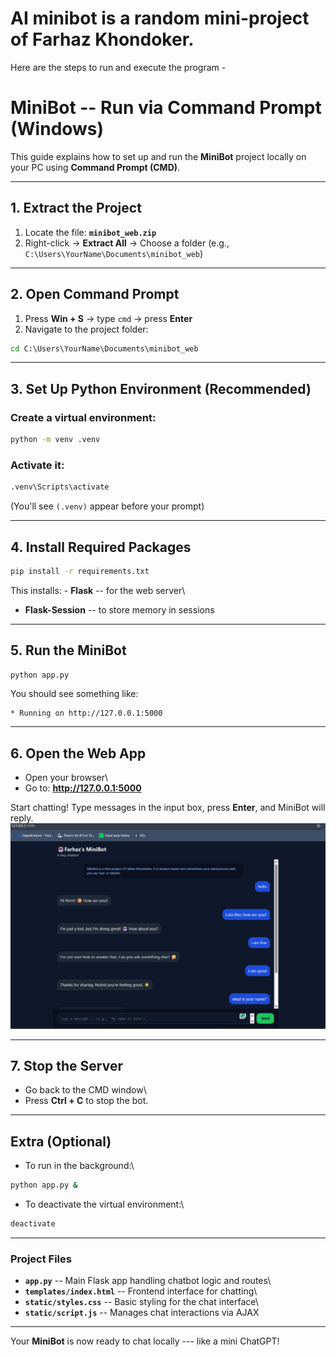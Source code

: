 # AI minibot is a  random mini-project of Farhaz Khondoker. 
Here are the steps to run and execute the program -
# MiniBot -- Run via Command Prompt (Windows)

This guide explains how to set up and run the **MiniBot** project
locally on your PC using **Command Prompt (CMD)**.

------------------------------------------------------------------------

## 1. Extract the Project

1.  Locate the file: **`minibot_web.zip`**
2.  Right-click → **Extract All** → Choose a folder (e.g.,
    `C:\Users\YourName\Documents\minibot_web`)

------------------------------------------------------------------------

## 2. Open Command Prompt

1.  Press **Win + S** → type `cmd` → press **Enter**
2.  Navigate to the project folder:

``` cmd
cd C:\Users\YourName\Documents\minibot_web
```

------------------------------------------------------------------------

## 3. Set Up Python Environment (Recommended)

### Create a virtual environment:

``` cmd
python -m venv .venv
```

### Activate it:

``` cmd
.venv\Scripts\activate
```

(You'll see `(.venv)` appear before your prompt)

------------------------------------------------------------------------

## 4. Install Required Packages

``` cmd
pip install -r requirements.txt
```

This installs: - **Flask** -- for the web server\
- **Flask-Session** -- to store memory in sessions

------------------------------------------------------------------------

## 5. Run the MiniBot

``` cmd
python app.py
```

You should see something like:

    * Running on http://127.0.0.1:5000

------------------------------------------------------------------------

## 6. Open the Web App

-   Open your browser\
-   Go to: **http://127.0.0.1:5000**

Start chatting! Type messages in the input box, press **Enter**, and
MiniBot will reply.
![Mini Bot running in Web](AI_Mini_Bot/static/minibot.png)

------------------------------------------------------------------------

## 7. Stop the Server

-   Go back to the CMD window\
-   Press **Ctrl + C** to stop the bot.

------------------------------------------------------------------------

## Extra (Optional)

-   To run in the background:\

``` cmd
python app.py &
```

-   To deactivate the virtual environment:\

``` cmd
deactivate
```

------------------------------------------------------------------------

### Project Files

-   **`app.py`** -- Main Flask app handling chatbot logic and routes\
-   **`templates/index.html`** -- Frontend interface for chatting\
-   **`static/styles.css`** -- Basic styling for the chat interface\
-   **`static/script.js`** -- Manages chat interactions via AJAX

------------------------------------------------------------------------

Your **MiniBot** is now ready to chat locally --- like a mini ChatGPT!


